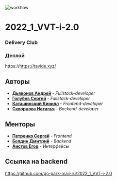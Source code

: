 ![workflow](https://github.com/frontend-park-mail-ru/2022_1_VVT-i-2.0/actions/workflows/simple.yml/badge.svg)

# 2022_1_VVT-i-2.0

### Delivery Club

### Деплой

https://https://tavide.xyz/

## Авторы

* [**Дьяконов Андрей**](https://github.com/Andrey123815) - *Fullstack-developer*
* [**Голубев Сергей**](https://github.com/yutfut)        -  *Fullstack-developer*
* [**Каташинский Кирилл**](https://github.com/kirill555101) - *Frontend-developer*
* [**Скворцова Наталья**](https://github.com/Natali-Skv) - *Backend-developer*

## Менторы
* [**Петренко Сергей**](https://github.com/SPetrenko17)      - *Frontend*
* [**Болдин Дмитрий**](https://github.com/BoldinDmitry) - *Backend*
* [**Аистов Егор**]() - *Интерфейсы*

## Ссылка на backend

https://github.com/go-park-mail-ru/2022_1_VVT-i-2.0
